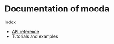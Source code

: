 # Documentation of mooda

Index:

* [API reference](api_reference/index_api_reference.md)
* Tutorials and examples
